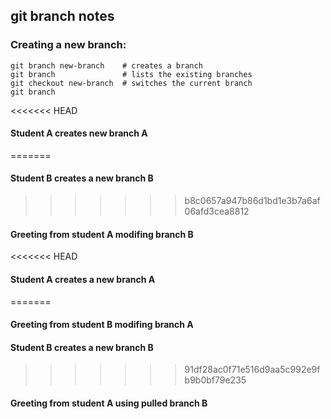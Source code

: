 ## git branch notes

### Creating a new branch:

```
git branch new-branch    # creates a branch
git branch               # lists the existing branches
git checkout new-branch  # switches the current branch
git branch
```

<<<<<<< HEAD
#### Student A creates new branch A
=======
#### Student B creates a new branch B
>>>>>>> b8c0657a947b86d1bd1e3b7a6af06afd3cea8812

#### Greeting from student A modifing branch B

<<<<<<< HEAD
#### Student A creates a new branch A
=======
#### Greeting from student B modifing branch A

#### Student B creates a new branch B
>>>>>>> 91df28ac0f71e516d9aa5c992e9fb9b0bf79e235

#### Greeting from student A using pulled branch B
